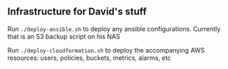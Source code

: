 ## Infrastructure for David's stuff

Run `./deploy-ansible.sh` to deploy any ansible configurations. Currently that is an S3 backup script on his NAS

Run `./deploy-cloudformation.sh` to deploy the accompanying AWS resources: users, policies, buckets, metrics, alarms, etc